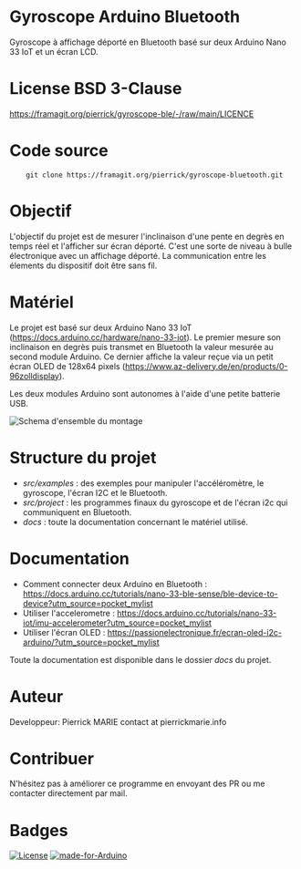 Gyroscope Arduino Bluetooth
=============================

Gyroscope à affichage déporté en Bluetooth basé sur deux Arduino Nano 33 IoT et un écran LCD.

# License BSD 3-Clause

https://framagit.org/pierrick/gyroscope-ble/-/raw/main/LICENCE

# Code source

```
	git clone https://framagit.org/pierrick/gyroscope-bluetooth.git
```

# Objectif 

L'objectif du projet est de mesurer l'inclinaison d'une pente en degrès en temps réel et l'afficher sur écran déporté.
C'est une sorte de niveau à bulle électronique avec un affichage déporté.
La communication entre les élements du dispositif doit être sans fil.

# Matériel

Le projet est basé sur deux Arduino Nano 33 IoT (https://docs.arduino.cc/hardware/nano-33-iot).
Le premier mesure son inclinaison en degrès puis transmet en Bluetooth la valeur mesurée au second module Arduino. Ce dernier affiche la valeur reçue via un petit écran OLED de 128x64 pixels (https://www.az-delivery.de/en/products/0-96zolldisplay).

Les deux modules Arduino sont autonomes à l'aide d'une petite batterie USB.

![Schema d'ensemble du montage](https://framagit.org/pierrick/gyroscope-ble/-/raw/main/docs/schema/vue-densemble.png)

# Structure du projet

* *src/examples* : des exemples pour manipuler l'accéléromètre, le gyroscope, l'écran I2C et le Bluetooth.
* *src/project* : les programmes finaux du gyroscope et de l'écran i2c qui communiquent en Bluetooth.
* *docs* : toute la documentation concernant le matériel utilisé.

# Documentation

* Comment connecter deux Arduino en Bluetooth : https://docs.arduino.cc/tutorials/nano-33-ble-sense/ble-device-to-device?utm_source=pocket_mylist
* Utiliser l'accelerometre : https://docs.arduino.cc/tutorials/nano-33-iot/imu-accelerometer?utm_source=pocket_mylist
* Utiliser l'écran OLED : https://passionelectronique.fr/ecran-oled-i2c-arduino/?utm_source=pocket_mylist

Toute la documentation est disponible dans le dossier *docs* du projet.

# Auteur

Developpeur: Pierrick MARIE contact at pierrickmarie.info

# Contribuer

N'hésitez pas à améliorer ce programme en envoyant des PR ou me contacter directement par mail.

# Badges

[![License](https://img.shields.io/badge/License-BSD%203--Clause-green.svg)](https://opensource.org/licenses/BSD-3-Clause) [![made-for-Arduino](https://img.shields.io/badge/Made%20for-Arduino-%23E34F26.svg)](https://www.arduino.cc/)
